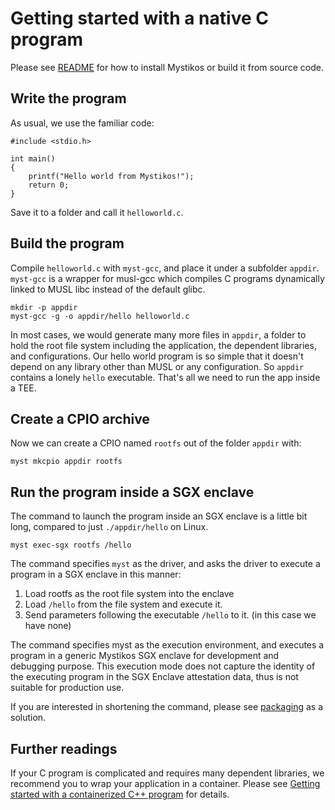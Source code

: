 # Getting started with a native C program

Please see [README](../README.md) for how to install Mystikos or build
it from source code.

## Write the program

As usual, we use the familiar code:
```
#include <stdio.h>

int main()
{
    printf("Hello world from Mystikos!");
    return 0;
}
```
Save it to a folder and call it `helloworld.c`.

## Build the program

Compile `helloworld.c` with `myst-gcc`, and place it under a subfolder
`appdir`. `myst-gcc` is a wrapper for musl-gcc which compiles C programs
dynamically linked to MUSL libc instead of the default glibc.

```
mkdir -p appdir
myst-gcc -g -o appdir/hello helloworld.c
```

In most cases, we would generate many more files in `appdir`, a folder to hold
the root file system including the application, the dependent libraries, and
configurations. Our hello world program is so simple that it doesn't depend
on any library other than MUSL or any configuration. So `appdir` contains
a lonely `hello` executable. That's all we need to run the app inside a TEE.

## Create a CPIO archive

Now we can create a CPIO named `rootfs` out of the folder `appdir` with:
```
myst mkcpio appdir rootfs
```

## Run the program inside a SGX enclave

The command to launch the program inside an SGX enclave is a little bit
long, compared to just `./appdir/hello` on Linux.

```
myst exec-sgx rootfs /hello
```

The command specifies `myst` as the driver, and asks the driver to execute
a program in a SGX enclave in this manner:

1. Load rootfs as the root file system into the enclave
1. Load `/hello` from the file system and execute it.
1. Send parameters following the executable `/hello` to it.
(in this case we have none)

The command specifies myst as the execution environment, and executes a
program in a generic Mystikos SGX enclave for development and debugging
purpose. This execution mode does not capture the identity of the
executing program in the SGX Enclave attestation data, thus is not
suitable for production use.

If you are interested in shortening the command, please see
[packaging](./sign-package.md) as a solution.

## Further readings

If your C program is complicated and requires many dependent libraries,
we recommend you to wrap your application in a container. Please see
[Getting started with a containerized C++ program](./user-getting-started-docker-c++.md)
for details.

